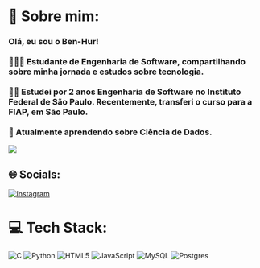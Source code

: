 # 💫 Sobre mim:
### Olá, eu sou o Ben-Hur!<br><br>👩🏻‍💻 Estudante de Engenharia de Software, compartilhando sobre minha jornada e estudos sobre tecnologia.<br/><br>👨‍🎓 Estudei por 2 anos Engenharia de Software no Instituto Federal de São Paulo. Recentemente, transferi o curso para a FIAP, em São Paulo.<br/><br>💭 Atualmente aprendendo sobre Ciência de Dados.<br/>
![](https://github-readme-stats.vercel.app/api?username=BenHurFerreira&theme=radical&hide_border=false&include_all_commits=false&count_private=false)<br/>

## 🌐 Socials:
[![Instagram](https://img.shields.io/badge/Instagram-%23E4405F.svg?logo=Instagram&logoColor=white)](https://instagram.com/ben_hur.ferreira) 

# 💻 Tech Stack:
![C](https://img.shields.io/badge/c-%2300599C.svg?style=for-the-badge&logo=c&logoColor=white) ![Python](https://img.shields.io/badge/python-3670A0?style=for-the-badge&logo=python&logoColor=ffdd54) ![HTML5](https://img.shields.io/badge/html5-%23E34F26.svg?style=for-the-badge&logo=html5&logoColor=white) ![JavaScript](https://img.shields.io/badge/javascript-%23323330.svg?style=for-the-badge&logo=javascript&logoColor=%23F7DF1E) ![MySQL](https://img.shields.io/badge/mysql-4479A1.svg?style=for-the-badge&logo=mysql&logoColor=white) ![Postgres](https://img.shields.io/badge/postgres-%23316192.svg?style=for-the-badge&logo=postgresql&logoColor=white)
